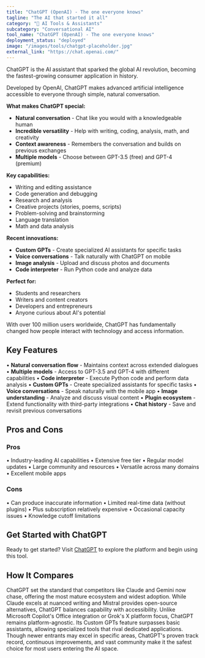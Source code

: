 ```yaml
---
title: "ChatGPT (OpenAI) - The one everyone knows"
tagline: "The AI that started it all"
category: "🤖 AI Tools & Assistants"
subcategory: "Conversational AI"
tool_name: "ChatGPT (OpenAI) - The one everyone knows"
deployment_status: "deployed"
image: "/images/tools/chatgpt-placeholder.jpg"
external_link: "https://chat.openai.com/"
---
```

ChatGPT is the AI assistant that sparked the global AI revolution, becoming the fastest-growing consumer application in history.

Developed by OpenAI, ChatGPT makes advanced artificial intelligence accessible to everyone through simple, natural conversation.

**What makes ChatGPT special:**
- **Natural conversation** - Chat like you would with a knowledgeable human
- **Incredible versatility** - Help with writing, coding, analysis, math, and creativity
- **Context awareness** - Remembers the conversation and builds on previous exchanges
- **Multiple models** - Choose between GPT-3.5 (free) and GPT-4 (premium)

**Key capabilities:**
- Writing and editing assistance
- Code generation and debugging
- Research and analysis
- Creative projects (stories, poems, scripts)
- Problem-solving and brainstorming
- Language translation
- Math and data analysis

**Recent innovations:**
- **Custom GPTs** - Create specialized AI assistants for specific tasks
- **Voice conversations** - Talk naturally with ChatGPT on mobile
- **Image analysis** - Upload and discuss photos and documents
- **Code interpreter** - Run Python code and analyze data

**Perfect for:**
- Students and researchers
- Writers and content creators
- Developers and entrepreneurs
- Anyone curious about AI's potential

With over 100 million users worldwide, ChatGPT has fundamentally changed how people interact with technology and access information.

## Key Features

• **Natural conversation flow** - Maintains context across extended dialogues
• **Multiple models** - Access to GPT-3.5 and GPT-4 with different capabilities
• **Code interpreter** - Execute Python code and perform data analysis
• **Custom GPTs** - Create specialized assistants for specific tasks
• **Voice conversations** - Speak naturally with the mobile app
• **Image understanding** - Analyze and discuss visual content
• **Plugin ecosystem** - Extend functionality with third-party integrations
• **Chat history** - Save and revisit previous conversations

## Pros and Cons

### Pros
• Industry-leading AI capabilities
• Extensive free tier
• Regular model updates
• Large community and resources
• Versatile across many domains
• Excellent mobile apps

### Cons
• Can produce inaccurate information
• Limited real-time data (without plugins)
• Plus subscription relatively expensive
• Occasional capacity issues
• Knowledge cutoff limitations

## Get Started with ChatGPT

Ready to get started? Visit [ChatGPT](https://chat.openai.com) to explore the platform and begin using this tool.

## How It Compares

ChatGPT set the standard that competitors like Claude and Gemini now chase, offering the most mature ecosystem and widest adoption. While Claude excels at nuanced writing and Mistral provides open-source alternatives, ChatGPT balances capability with accessibility. Unlike Microsoft Copilot's Office integration or Grok's X platform focus, ChatGPT remains platform-agnostic. Its Custom GPTs feature surpasses basic assistants, allowing specialized tools that rival dedicated applications. Though newer entrants may excel in specific areas, ChatGPT's proven track record, continuous improvements, and vast community make it the safest choice for most users entering the AI space.